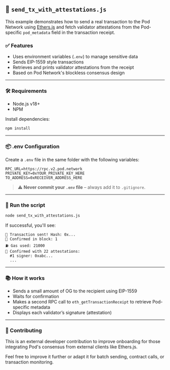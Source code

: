 ## 📄 `send_tx_with_attestations.js`

This example demonstrates how to send a real transaction to the Pod Network using [Ethers.js](https://github.com/ethers-io/ethers.js) and fetch validator attestations from the Pod-specific `pod_metadata` field in the transaction receipt.

### ✅ Features

- Uses environment variables (`.env`) to manage sensitive data
- Sends EIP-1559 style transactions
- Retrieves and prints validator attestations from the receipt
- Based on Pod Network's blockless consensus design

---

### 🛠 Requirements

- Node.js v18+
- NPM

Install dependencies:

```bash
npm install
```

---

### 📦 .env Configuration

Create a `.env` file in the same folder with the following variables:

```dotenv
RPC_URL=https://rpc.v2.pod.network
PRIVATE_KEY=0xYOUR_PRIVATE_KEY_HERE
TO_ADDRESS=0xRECEIVER_ADDRESS_HERE
```

> ⚠️ **Never commit your `.env` file** – always add it to `.gitignore`.

---

### 🚀 Run the script

```bash
node send_tx_with_attestations.js
```

If successful, you'll see:

```
🚀 Transaction sent! Hash: 0x...
🧾 Confirmed in block: 1
⛽ Gas used: 21000
🧾 Confirmed with 22 attestations:
  #1 signer: 0xabc...
  ...
```

---

### 📚 How it works

- Sends a small amount of OG to the recipient using EIP-1559
- Waits for confirmation
- Makes a second RPC call to `eth_getTransactionReceipt` to retrieve Pod-specific metadata
- Displays each validator’s signature (attestation)

---

### 🤝 Contributing

This is an external developer contribution to improve onboarding for those integrating Pod's consensus from external clients like Ethers.js.

Feel free to improve it further or adapt it for batch sending, contract calls, or transaction monitoring.
